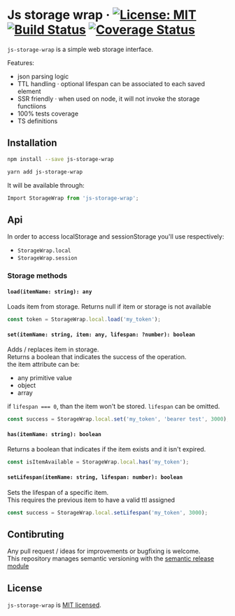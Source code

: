 # Js storage wrap &middot; [![License: MIT](https://img.shields.io/badge/License-MIT-blue.svg)](https://opensource.org/licenses/MIT) [![Build Status](https://travis-ci.org/asulta/js-storage-wrap.svg?branch=master)](https://travis-ci.org/asulta/js-storage-wrap) [![Coverage Status](https://coveralls.io/repos/github/asulta/js-storage-wrap/badge.svg?branch=master)](https://coveralls.io/github/asulta/js-storage-wrap?branch=master)

`js-storage-wrap` is a simple web storage interface.

Features:

- json parsing logic
- TTL handling &middot; optional lifespan can be associated to each saved element
- SSR friendly &middot; when used on node, it will not invoke the storage functiions
- 100% tests coverage
- TS definitions

## Installation

```sh
npm install --save js-storage-wrap
```

```sh
yarn add js-storage-wrap
```

It will be available through:

```js
Import StorageWrap from 'js-storage-wrap';
```

## Api

In order to access localStorage and sessionStorage you'll use respectively:

- `StorageWrap.local`
- `StorageWrap.session`

### Storage methods

#### `load(itemName: string): any`

Loads item from storage. Returns null if item or storage is not available

```js
const token = StorageWrap.local.load('my_token');
```

#### `set(itemName: string, item: any, lifespan: ?number): boolean`

Adds / replaces item in storage.\
Returns a boolean that indicates the success of the operation.\
the item attribute can be:

- any primitive value
- object
- array

if `lifespan === 0`, than the item won't be stored. `lifespan` can be omitted.

```js
const success = StorageWrap.local.set('my_token', 'bearer test', 3000); // expires after 3 seconds
```

#### `has(itemName: string): boolean`

Returns a boolean that indicates if the item exists and it isn't expired.

```js
const isItemAvailable = StorageWrap.local.has('my_token');
```

#### `setLifespan(itemName: string, lifespan: number): boolean`

Sets the lifespan of a specific item.\
This requires the previous item to have a valid ttl assigned

```js
const success = StorageWrap.local.setLifespan('my_token', 3000);
```

## Contibruting

Any pull request / ideas for improvements or bugfixing is welcome.\
This repository manages semantic versioning with the [semantic release module](https://github.com/semantic-release/semantic-release)

## License

`js-storage-wrap` is [MIT licensed](./LICENSE).
